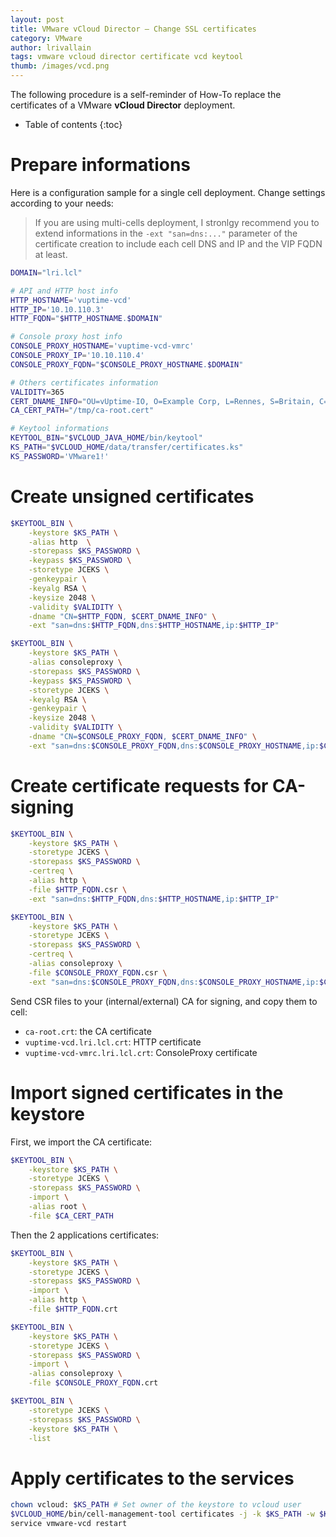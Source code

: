 ```yaml
---
layout: post
title: VMware vCloud Director – Change SSL certificates
category: VMware
author: lrivallain
tags: vmware vcloud director certificate vcd keytool
thumb: /images/vcd.png
---
```


The following procedure is a self-reminder of How-To replace the certificates of a VMware **vCloud Director** deployment.

* Table of contents
{:toc}

# Prepare informations

Here is a configuration sample for a single cell deployment. Change settings according to your needs:

> If you are using multi-cells deployment, I stronlgy recommend you to extend informations in the `-ext "san=dns:..."` parameter of the certificate creation to include each cell DNS and IP and the VIP FQDN at least. 

```bash
DOMAIN="lri.lcl"

# API and HTTP host info
HTTP_HOSTNAME='vuptime-vcd'
HTTP_IP='10.10.110.3'
HTTP_FQDN="$HTTP_HOSTNAME.$DOMAIN"

# Console proxy host info
CONSOLE_PROXY_HOSTNAME='vuptime-vcd-vmrc'
CONSOLE_PROXY_IP='10.10.110.4'
CONSOLE_PROXY_FQDN="$CONSOLE_PROXY_HOSTNAME.$DOMAIN"

# Others certificates information
VALIDITY=365
CERT_DNAME_INFO="OU=vUptime-IO, O=Example Corp, L=Rennes, S=Britain, C=FR"
CA_CERT_PATH="/tmp/ca-root.cert"

# Keytool informations
KEYTOOL_BIN="$VCLOUD_JAVA_HOME/bin/keytool"
KS_PATH="$VCLOUD_HOME/data/transfer/certificates.ks"
KS_PASSWORD='VMware1!'
```

# Create unsigned certificates

```bash
$KEYTOOL_BIN \
    -keystore $KS_PATH \
    -alias http  \
    -storepass $KS_PASSWORD \
    -keypass $KS_PASSWORD \
    -storetype JCEKS \
    -genkeypair \
    -keyalg RSA \
    -keysize 2048 \
    -validity $VALIDITY \
    -dname "CN=$HTTP_FQDN, $CERT_DNAME_INFO" \
    -ext "san=dns:$HTTP_FQDN,dns:$HTTP_HOSTNAME,ip:$HTTP_IP"

$KEYTOOL_BIN \
    -keystore $KS_PATH \
    -alias consoleproxy \
    -storepass $KS_PASSWORD \
    -keypass $KS_PASSWORD \
    -storetype JCEKS \
    -keyalg RSA \
    -genkeypair \
    -keysize 2048 \
    -validity $VALIDITY \
    -dname "CN=$CONSOLE_PROXY_FQDN, $CERT_DNAME_INFO" \
    -ext "san=dns:$CONSOLE_PROXY_FQDN,dns:$CONSOLE_PROXY_HOSTNAME,ip:$CONSOLE_PROXY_IP"
```

# Create certificate requests for CA-signing

```bash
$KEYTOOL_BIN \
    -keystore $KS_PATH \
    -storetype JCEKS \
    -storepass $KS_PASSWORD \
    -certreq \
    -alias http \
    -file $HTTP_FQDN.csr \
    -ext "san=dns:$HTTP_FQDN,dns:$HTTP_HOSTNAME,ip:$HTTP_IP"

$KEYTOOL_BIN \
    -keystore $KS_PATH \
    -storetype JCEKS \
    -storepass $KS_PASSWORD \
    -certreq \
    -alias consoleproxy \
    -file $CONSOLE_PROXY_FQDN.csr \
    -ext "san=dns:$CONSOLE_PROXY_FQDN,dns:$CONSOLE_PROXY_HOSTNAME,ip:$CONSOLE_PROXY_IP"
```

Send CSR files to your (internal/external) CA for signing, and copy them to cell:
* `ca-root.crt`: the CA certificate
* `vuptime-vcd.lri.lcl.crt`: HTTP certificate
* `vuptime-vcd-vmrc.lri.lcl.crt`: ConsoleProxy certificate

# Import signed certificates in the keystore

First, we import the CA certificate:

```bash
$KEYTOOL_BIN \
    -keystore $KS_PATH \
    -storetype JCEKS \
    -storepass $KS_PASSWORD \
    -import \
    -alias root \
    -file $CA_CERT_PATH
```

Then the 2 applications certificates:

```bash
$KEYTOOL_BIN \
    -keystore $KS_PATH \
    -storetype JCEKS \
    -storepass $KS_PASSWORD \
    -import \
    -alias http \
    -file $HTTP_FQDN.crt

$KEYTOOL_BIN \
    -keystore $KS_PATH \
    -storetype JCEKS \
    -storepass $KS_PASSWORD \
    -import \
    -alias consoleproxy \
    -file $CONSOLE_PROXY_FQDN.crt
```

```bash
$KEYTOOL_BIN \
    -storetype JCEKS \
    -storepass $KS_PASSWORD \
    -keystore $KS_PATH \
    -list
```

# Apply certificates to the services

```bash
chown vcloud: $KS_PATH # Set owner of the keystore to vcloud user
$VCLOUD_HOME/bin/cell-management-tool certificates -j -k $KS_PATH -w $KS_PASSWORD
service vmware-vcd restart
```
